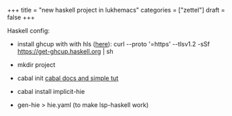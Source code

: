 +++
title = "new haskell project in lukhemacs"
categories = ["zettel"]
draft = false
+++

Haskell config:

-   install ghcup with with hls ([here](https://www.haskell.org/ghcup/)):
    curl --proto '=https' --tlsv1.2 -sSf <https://get-ghcup.haskell.org> | sh

-   mkdir project
-   cabal init  [cabal docs and simple tut](https://cabal.readthedocs.io/en/3.6/getting-started.html)
-   cabal install implicit-hie
-   gen-hie &gt; hie.yaml (to make lsp-haskell work)